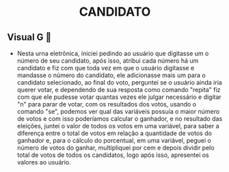 <h1 align="center">CANDIDATO</h1>

## Visual G 📜
* Nesta urna eletrônica, iniciei pedindo ao usuário que digitasse um o número de seu candidato, após isso, atribui cada número há um candidato e fiz com que toda vez em que o usuário digitasse e mandasse o número do candidato, ele adicionasse mais um para o candidato selecionado, ao final do voto, perguntei se o usuário ainda iria querer votar, e dependendo de sua resposta como comando "repita" fiz com que ele pudesse votar quantas vezes ele julgar necessário e digitar "n" para parar de votar, com os resultados dos votos, usando o comando "se", podemos ver qual das variáveis possuía o maior número de votos e com isso poderíamos calcular o ganhador, e no resultado das eleições, juntei o valor de todos os votos em uma variável, para saber a diferença entre o total de votos em relação a quantidade de votos do ganhador e, para o cálculo do porcentual, em uma variável, peguei o número de votos do ganhar, multipliquei por cem e depois dividir pelo total de votos de todos os candidatos, logo após isso, apresentei os valores ao usuário.
